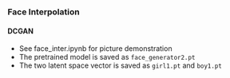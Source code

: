 ### Face Interpolation

#### DCGAN

- See face_inter.ipynb for picture demonstration
- The pretrained model is saved as `face_generator2.pt`
- The two latent space vector is saved as `girl1.pt` and `boy1.pt`